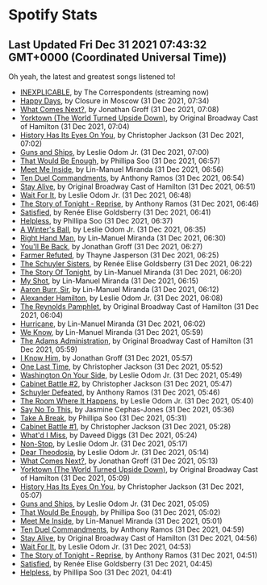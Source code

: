 
# Spotify Stats
## Last Updated Fri Dec 31 2021 07:43:32 GMT+0000 (Coordinated Universal Time))

Oh yeah, the latest and greatest songs listened to!

- [INEXPLICABLE](https://www.last.fm/music/The+Correspondents/_/INEXPLICABLE), by The Correspondents (streaming now)
- [Happy Days](https://www.last.fm/music/Closure+in+Moscow/_/Happy+Days), by Closure in Moscow (31 Dec 2021, 07:34)
- [What Comes Next?](https://www.last.fm/music/Jonathan+Groff/_/What+Comes+Next%3F), by Jonathan Groff (31 Dec 2021, 07:08)
- [Yorktown (The World Turned Upside Down)](https://www.last.fm/music/Original+Broadway+Cast+of+Hamilton/_/Yorktown+(The+World+Turned+Upside+Down)), by Original Broadway Cast of Hamilton (31 Dec 2021, 07:04)
- [History Has Its Eyes On You](https://www.last.fm/music/Christopher+Jackson/_/History+Has+Its+Eyes+On+You), by Christopher Jackson (31 Dec 2021, 07:02)
- [Guns and Ships](https://www.last.fm/music/Leslie+Odom+Jr./_/Guns+and+Ships), by Leslie Odom Jr. (31 Dec 2021, 07:00)
- [That Would Be Enough](https://www.last.fm/music/Phillipa+Soo/_/That+Would+Be+Enough), by Phillipa Soo (31 Dec 2021, 06:57)
- [Meet Me Inside](https://www.last.fm/music/Lin-Manuel+Miranda/_/Meet+Me+Inside), by Lin-Manuel Miranda (31 Dec 2021, 06:56)
- [Ten Duel Commandments](https://www.last.fm/music/Anthony+Ramos/_/Ten+Duel+Commandments), by Anthony Ramos (31 Dec 2021, 06:54)
- [Stay Alive](https://www.last.fm/music/Original+Broadway+Cast+of+Hamilton/_/Stay+Alive), by Original Broadway Cast of Hamilton (31 Dec 2021, 06:51)
- [Wait For It](https://www.last.fm/music/Leslie+Odom+Jr./_/Wait+For+It), by Leslie Odom Jr. (31 Dec 2021, 06:48)
- [The Story of Tonight - Reprise](https://www.last.fm/music/Anthony+Ramos/_/The+Story+of+Tonight+-+Reprise), by Anthony Ramos (31 Dec 2021, 06:46)
- [Satisfied](https://www.last.fm/music/Ren%C3%A9e+Elise+Goldsberry/_/Satisfied), by Renée Elise Goldsberry (31 Dec 2021, 06:41)
- [Helpless](https://www.last.fm/music/Phillipa+Soo/_/Helpless), by Phillipa Soo (31 Dec 2021, 06:37)
- [A Winter's Ball](https://www.last.fm/music/Leslie+Odom+Jr./_/A+Winter%27s+Ball), by Leslie Odom Jr. (31 Dec 2021, 06:35)
- [Right Hand Man](https://www.last.fm/music/Lin-Manuel+Miranda/_/Right+Hand+Man), by Lin-Manuel Miranda (31 Dec 2021, 06:30)
- [You'll Be Back](https://www.last.fm/music/Jonathan+Groff/_/You%27ll+Be+Back), by Jonathan Groff (31 Dec 2021, 06:27)
- [Farmer Refuted](https://www.last.fm/music/Thayne+Jasperson/_/Farmer+Refuted), by Thayne Jasperson (31 Dec 2021, 06:25)
- [The Schuyler Sisters](https://www.last.fm/music/Ren%C3%A9e+Elise+Goldsberry/_/The+Schuyler+Sisters), by Renée Elise Goldsberry (31 Dec 2021, 06:22)
- [The Story Of Tonight](https://www.last.fm/music/Lin-Manuel+Miranda/_/The+Story+Of+Tonight), by Lin-Manuel Miranda (31 Dec 2021, 06:20)
- [My Shot](https://www.last.fm/music/Lin-Manuel+Miranda/_/My+Shot), by Lin-Manuel Miranda (31 Dec 2021, 06:15)
- [Aaron Burr, Sir](https://www.last.fm/music/Lin-Manuel+Miranda/_/Aaron+Burr,+Sir), by Lin-Manuel Miranda (31 Dec 2021, 06:12)
- [Alexander Hamilton](https://www.last.fm/music/Leslie+Odom+Jr./_/Alexander+Hamilton), by Leslie Odom Jr. (31 Dec 2021, 06:08)
- [The Reynolds Pamphlet](https://www.last.fm/music/Original+Broadway+Cast+of+Hamilton/_/The+Reynolds+Pamphlet), by Original Broadway Cast of Hamilton (31 Dec 2021, 06:04)
- [Hurricane](https://www.last.fm/music/Lin-Manuel+Miranda/_/Hurricane), by Lin-Manuel Miranda (31 Dec 2021, 06:02)
- [We Know](https://www.last.fm/music/Lin-Manuel+Miranda/_/We+Know), by Lin-Manuel Miranda (31 Dec 2021, 05:59)
- [The Adams Administration](https://www.last.fm/music/Original+Broadway+Cast+of+Hamilton/_/The+Adams+Administration), by Original Broadway Cast of Hamilton (31 Dec 2021, 05:59)
- [I Know Him](https://www.last.fm/music/Jonathan+Groff/_/I+Know+Him), by Jonathan Groff (31 Dec 2021, 05:57)
- [One Last Time](https://www.last.fm/music/Christopher+Jackson/_/One+Last+Time), by Christopher Jackson (31 Dec 2021, 05:52)
- [Washington On Your Side](https://www.last.fm/music/Leslie+Odom+Jr./_/Washington+On+Your+Side), by Leslie Odom Jr. (31 Dec 2021, 05:49)
- [Cabinet Battle #2](https://www.last.fm/music/Christopher+Jackson/_/Cabinet+Battle+%232), by Christopher Jackson (31 Dec 2021, 05:47)
- [Schuyler Defeated](https://www.last.fm/music/Anthony+Ramos/_/Schuyler+Defeated), by Anthony Ramos (31 Dec 2021, 05:46)
- [The Room Where It Happens](https://www.last.fm/music/Leslie+Odom+Jr./_/The+Room+Where+It+Happens), by Leslie Odom Jr. (31 Dec 2021, 05:40)
- [Say No To This](https://www.last.fm/music/Jasmine+Cephas-Jones/_/Say+No+To+This), by Jasmine Cephas-Jones (31 Dec 2021, 05:36)
- [Take A Break](https://www.last.fm/music/Phillipa+Soo/_/Take+A+Break), by Phillipa Soo (31 Dec 2021, 05:31)
- [Cabinet Battle #1](https://www.last.fm/music/Christopher+Jackson/_/Cabinet+Battle+%231), by Christopher Jackson (31 Dec 2021, 05:28)
- [What'd I Miss](https://www.last.fm/music/Daveed+Diggs/_/What%27d+I+Miss), by Daveed Diggs (31 Dec 2021, 05:24)
- [Non-Stop](https://www.last.fm/music/Leslie+Odom+Jr./_/Non-Stop), by Leslie Odom Jr. (31 Dec 2021, 05:17)
- [Dear Theodosia](https://www.last.fm/music/Leslie+Odom+Jr./_/Dear+Theodosia), by Leslie Odom Jr. (31 Dec 2021, 05:14)
- [What Comes Next?](https://www.last.fm/music/Jonathan+Groff/_/What+Comes+Next%3F), by Jonathan Groff (31 Dec 2021, 05:13)
- [Yorktown (The World Turned Upside Down)](https://www.last.fm/music/Original+Broadway+Cast+of+Hamilton/_/Yorktown+(The+World+Turned+Upside+Down)), by Original Broadway Cast of Hamilton (31 Dec 2021, 05:09)
- [History Has Its Eyes On You](https://www.last.fm/music/Christopher+Jackson/_/History+Has+Its+Eyes+On+You), by Christopher Jackson (31 Dec 2021, 05:07)
- [Guns and Ships](https://www.last.fm/music/Leslie+Odom+Jr./_/Guns+and+Ships), by Leslie Odom Jr. (31 Dec 2021, 05:05)
- [That Would Be Enough](https://www.last.fm/music/Phillipa+Soo/_/That+Would+Be+Enough), by Phillipa Soo (31 Dec 2021, 05:02)
- [Meet Me Inside](https://www.last.fm/music/Lin-Manuel+Miranda/_/Meet+Me+Inside), by Lin-Manuel Miranda (31 Dec 2021, 05:01)
- [Ten Duel Commandments](https://www.last.fm/music/Anthony+Ramos/_/Ten+Duel+Commandments), by Anthony Ramos (31 Dec 2021, 04:59)
- [Stay Alive](https://www.last.fm/music/Original+Broadway+Cast+of+Hamilton/_/Stay+Alive), by Original Broadway Cast of Hamilton (31 Dec 2021, 04:56)
- [Wait For It](https://www.last.fm/music/Leslie+Odom+Jr./_/Wait+For+It), by Leslie Odom Jr. (31 Dec 2021, 04:53)
- [The Story of Tonight - Reprise](https://www.last.fm/music/Anthony+Ramos/_/The+Story+of+Tonight+-+Reprise), by Anthony Ramos (31 Dec 2021, 04:51)
- [Satisfied](https://www.last.fm/music/Ren%C3%A9e+Elise+Goldsberry/_/Satisfied), by Renée Elise Goldsberry (31 Dec 2021, 04:45)
- [Helpless](https://www.last.fm/music/Phillipa+Soo/_/Helpless), by Phillipa Soo (31 Dec 2021, 04:41)
